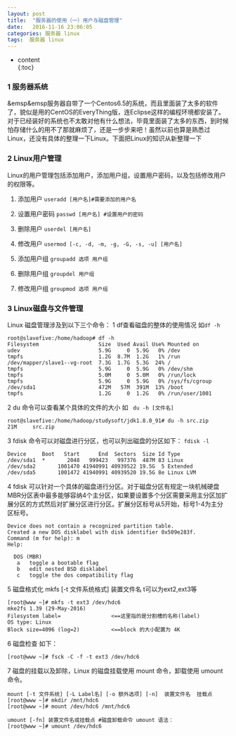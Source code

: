 ```yaml
---
layout: post
title:  "服务器的使用（一）用户与磁盘管理"
date:   2016-11-16 23:06:05
categories: 服务器 linux
tags:  服务器 linux
---
```

* content  
{:toc}  

### 1 服务器系统

&emsp&emsp服务器自带了一个Centos6.5的系统，而且里面装了太多的软件了，貌似是用的CentOS的EveryThing版，连Eclipse这样的编程环境都安装了。对于已经装好的系统也不太敢对他有什么想法，毕竟里面装了太多的东西，到时候怕存储什么的用不了那就麻烦了，还是一步步来吧！虽然以前也算是熟悉过Linux，还没有具体的整理一下Linux。下面把Linux的知识从新整理一下  




### 2 Linux用户管理

Linux的用户管理包括添加用户，添加用户组，设置用户密码，以及包括修改用户的权限等。
1. 添加用户
`useradd [用户名]#需要添加的用户名` 

2. 设置用户密码
`passwd [用户名] #设置用户的密码`

3. 删除用户
`userdel [用户名]`

4. 修改用户
`usermod [-c, -d, -m, -g, -G, -s, -u] [用户名]`

5. 添加用户组
`groupadd 选项 用户组`

6. 删除用户组
`groupdel 用户组`

7. 修改用户组
`groupmod 选项 用户组`

### 3 Linux磁盘与文件管理

Linux 磁盘管理涉及到以下三个命令：
1  df查看磁盘的整体的使用情况
如`df -h`

    
    root@slavefive:/home/hadoop# df -h
    Filesystem                   Size  Used Avail Use% Mounted on
    udev                         5.9G     0  5.9G   0% /dev
    tmpfs                        1.2G  8.7M  1.2G   1% /run
    /dev/mapper/slave1--vg-root  7.3G  1.7G  5.3G  24% /
    tmpfs                        5.9G     0  5.9G   0% /dev/shm
    tmpfs                        5.0M     0  5.0M   0% /run/lock
    tmpfs                        5.9G     0  5.9G   0% /sys/fs/cgroup
    /dev/sda1                    472M   57M  391M  13% /boot
    tmpfs                        1.2G     0  1.2G   0% /run/user/1001
    

2 du 命令可以查看某个具体的文件的大小
如 ` du -h [文件名]`
    
    root@slavefive:/home/hadoop/studysoft/jdk1.8.0_91# du -h src.zip
    21M     src.zip
    

3 fdisk 命令可以对磁盘进行分区，也可以列出磁盘的分区如下：
`fdisk -l`
    
    Device     Boot   Start      End  Sectors  Size Id Type
    /dev/sda1  *       2048   999423   997376  487M 83 Linux
    /dev/sda2       1001470 41940991 40939522 19.5G  5 Extended
    /dev/sda5       1001472 41940991 40939520 19.5G 8e Linux LVM
    
4 fdisk 可以针对一个具体的磁盘进行分区。对于磁盘分区有规定一块机械硬盘MBR分区表中最多能够容纳4个主分区，如果要设置多个分区需要采用主分区加扩展分区的方式然后对扩展分区进行分区。扩展分区标号从5开始，标号1-4为主分区标号。

    
    Device does not contain a recognized partition table.
    Created a new DOS disklabel with disk identifier 0x509e283f.
    Command (m for help): m
    Help:
    
      DOS (MBR)
       a   toggle a bootable flag
       b   edit nested BSD disklabel
       c   toggle the dos compatibility flag
    
5 磁盘格式化
mkfs [-t 文件系统格式] 装置文件名 t可以为ext2,ext3等
    
    [root@www ~]# mkfs -t ext3 /dev/hdc6
    mke2fs 1.39 (29-May-2016)
    Filesystem label=                <==这里指的是分割槽的名称(label)
    OS type: Linux
    Block size=4096 (log=2)          <==block 的大小配置为 4K 
    
6 磁盘检查 如下：  

    
    [root@www ~]# fsck -C -f -t ext3 /dev/hdc6 
    
7 磁盘的挂载以及卸除，Linux 的磁盘挂载使用 mount 命令，卸载使用 umount 命令。  
    
    
    mount [-t 文件系统] [-L Label名] [-o 额外选项] [-n]  装置文件名  挂载点
    [root@www ~]# mkdir /mnt/hdc6
    [root@www ~]# mount /dev/hdc6 /mnt/hdc6
    
    umount [-fn] 装置文件名或挂载点 #磁盘卸载命令 umount 语法：
    [root@www ~]# umount /dev/hdc6


